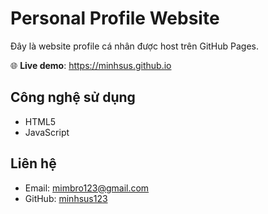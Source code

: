 # Personal Profile Website

Đây là website profile cá nhân được host trên GitHub Pages.

🌐 **Live demo**: https://minhsus.github.io

## Công nghệ sử dụng
- HTML5
- JavaScript

## Liên hệ
- Email: mimbro123@gmail.com
- GitHub: [minhsus123](https://github.com/minhsus123)
